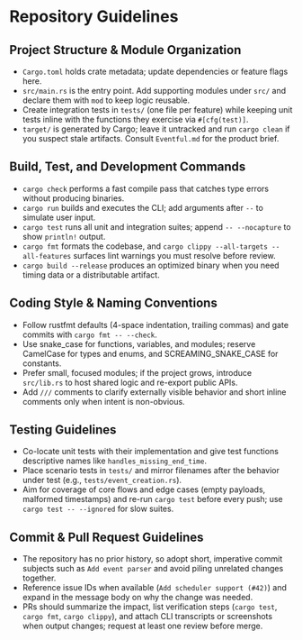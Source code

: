 # Repository Guidelines

## Project Structure & Module Organization
- `Cargo.toml` holds crate metadata; update dependencies or feature flags here.
- `src/main.rs` is the entry point. Add supporting modules under `src/` and declare them with `mod` to keep logic reusable.
- Create integration tests in `tests/` (one file per feature) while keeping unit tests inline with the functions they exercise via `#[cfg(test)]`.
- `target/` is generated by Cargo; leave it untracked and run `cargo clean` if you suspect stale artifacts. Consult `Eventful.md` for the product brief.

## Build, Test, and Development Commands
- `cargo check` performs a fast compile pass that catches type errors without producing binaries.
- `cargo run` builds and executes the CLI; add arguments after `--` to simulate user input.
- `cargo test` runs all unit and integration suites; append `-- --nocapture` to show `println!` output.
- `cargo fmt` formats the codebase, and `cargo clippy --all-targets --all-features` surfaces lint warnings you must resolve before review.
- `cargo build --release` produces an optimized binary when you need timing data or a distributable artifact.

## Coding Style & Naming Conventions
- Follow rustfmt defaults (4-space indentation, trailing commas) and gate commits with `cargo fmt -- --check`.
- Use snake_case for functions, variables, and modules; reserve CamelCase for types and enums, and SCREAMING_SNAKE_CASE for constants.
- Prefer small, focused modules; if the project grows, introduce `src/lib.rs` to host shared logic and re-export public APIs.
- Add `///` comments to clarify externally visible behavior and short inline comments only when intent is non-obvious.

## Testing Guidelines
- Co-locate unit tests with their implementation and give test functions descriptive names like `handles_missing_end_time`.
- Place scenario tests in `tests/` and mirror filenames after the behavior under test (e.g., `tests/event_creation.rs`).
- Aim for coverage of core flows and edge cases (empty payloads, malformed timestamps) and re-run `cargo test` before every push; use `cargo test -- --ignored` for slow suites.

## Commit & Pull Request Guidelines
- The repository has no prior history, so adopt short, imperative commit subjects such as `Add event parser` and avoid piling unrelated changes together.
- Reference issue IDs when available (`Add scheduler support (#42)`) and expand in the message body on why the change was needed.
- PRs should summarize the impact, list verification steps (`cargo test`, `cargo fmt`, `cargo clippy`), and attach CLI transcripts or screenshots when output changes; request at least one review before merge.
